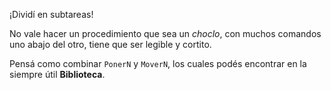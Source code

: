 ¡Dividí en subtareas!

No vale hacer un procedimiento que sea un _choclo_, con muchos comandos uno abajo del otro, tiene que ser legible y cortito.

Pensá como combinar `PonerN` y `MoverN`, los cuales podés encontrar en la siempre útil **Biblioteca**.